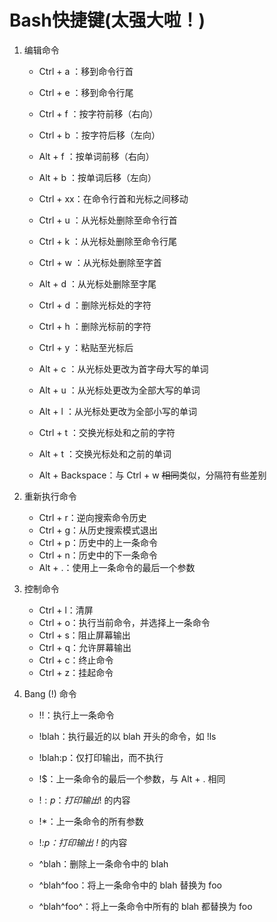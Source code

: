 
# Bash快捷键(太强大啦！)

1. 编辑命令
    - Ctrl + a ：移到命令行首
    - Ctrl + e ：移到命令行尾
    - Ctrl + f ：按字符前移（右向）
    - Ctrl + b ：按字符后移（左向）
    - Alt + f ：按单词前移（右向）
    - Alt + b ：按单词后移（左向）
    - Ctrl + xx：在命令行首和光标之间移动

    - Ctrl + u ：从光标处删除至命令行首
    - Ctrl + k ：从光标处删除至命令行尾

    - Ctrl + w ：从光标处删除至字首
    - Alt + d ：从光标处删除至字尾
    - Ctrl + d ：删除光标处的字符
    - Ctrl + h ：删除光标前的字符

    - Ctrl + y ：粘贴至光标后

    - Alt + c ：从光标处更改为首字母大写的单词
    - Alt + u ：从光标处更改为全部大写的单词
    - Alt + l ：从光标处更改为全部小写的单词
    - Ctrl + t ：交换光标处和之前的字符
    - Alt + t ：交换光标处和之前的单词
    - Alt + Backspace：与 Ctrl + w ~~相同~~类似，分隔符有些差别


2. 重新执行命令

    - Ctrl + r：逆向搜索命令历史
    - Ctrl + g：从历史搜索模式退出
    - Ctrl + p：历史中的上一条命令
    - Ctrl + n：历史中的下一条命令
    - Alt + .：使用上一条命令的最后一个参数


3. 控制命令

    - Ctrl + l：清屏
    - Ctrl + o：执行当前命令，并选择上一条命令
    - Ctrl + s：阻止屏幕输出
    - Ctrl + q：允许屏幕输出
    - Ctrl + c：终止命令
    - Ctrl + z：挂起命令

4. Bang (!) 命令

    - !!：执行上一条命令
    - !blah：执行最近的以 blah 开头的命令，如 !ls
    - !blah:p：仅打印输出，而不执行

    - !$：上一条命令的最后一个参数，与 Alt + . 相同
    - !$:p：打印输出 !$ 的内容

    - !*：上一条命令的所有参数
    - !*:p：打印输出 !* 的内容

    - ^blah：删除上一条命令中的 blah
    - ^blah^foo：将上一条命令中的 blah 替换为 foo
    - ^blah^foo^：将上一条命令中所有的 blah 都替换为 foo
